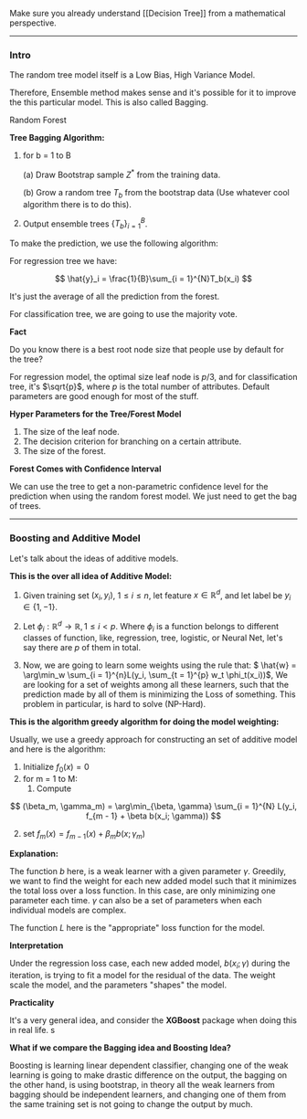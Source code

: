 Make sure you already understand [[Decision Tree]] from a mathematical perspective. 

---
### **Intro**

The random tree model itself is a Low Bias, High Variance Model. 

Therefore, Ensemble method makes sense and it's possible for it to improve the this particular model. This is also called Bagging. 

Random Forest

**Tree Bagging Algorithm:** 

1. for b = 1 to B

    (a) Draw Bootstrap sample $Z^*$ from the training data. 

    (b) Grow a random tree $T_b$ from the bootstrap data (Use whatever cool algorithm there is to do this). 

2. Output ensemble trees $\{T_b\}_{i = 1}^{B}$. 


To make the prediction, we use the following algorithm: 

For regression tree we have: 

$$
\hat{y}_i = \frac{1}{B}\sum_{i = 1}^{N}T_b(x_i)
$$

It's just the average of all the prediction from the forest. 

For classification tree, we are going to use the majority vote. 

**Fact** 

Do you know there is a best root node size that people use by default for the tree? 

For regression model, the optimal size leaf node is $p/3$, and for classification tree, it's $\sqrt{p}$, where $p$ is the total number of attributes. Default parameters are good enough for most of the stuff. 


**Hyper Parameters for the Tree/Forest Model**

1. The size of the leaf node. 
2. The decision criterion for branching on a certain attribute. 
3. The size of the forest.


**Forest Comes with Confidence Interval**

We can use the tree to get a non-parametric confidence level for the prediction when using the random forest model. We just need to get the bag of trees. 


---
### **Boosting and Additive Model**

Let's talk about the ideas of additive models. 

**This is the over all idea of Additive Model:**

1. Given training set $(x_i, y_i)$, $1 \le i \le n$, let feature $x \in \mathbb{R}^d$, and let label be $y_i \in \{1, -1\}$. 

2. Let $\phi_i: \mathbb{R}^d \rightarrow \mathbb{R}, 1 \le i < p$. Where $\phi_i$ is a function belongs to different classes of function, like, regression, tree, logistic, or Neural Net, let's say there are $p$ of them in total. 
3. Now, we are going to learn some weights using the rule that: $
\hat{w} = \arg\min_w \sum_{i = 1}^{n}L(y_i, \sum_{t = 1}^{p} w_t \phi_t(x_i))$, We are looking for a set of weights among all these learners, such that the prediction made by all of them is minimizing the Loss of something. This problem in particular, is hard to solve (NP-Hard). 

**This is the algorithm greedy algorithm for doing the model weighting:**

Usually, we use a greedy approach for constructing an set of additive model and here is the algorithm: 

1. Initialize $f_0(x) = 0$
2. for m = 1 to M: 
   1. Compute 

$$
(\beta_m, \gamma_m) = \arg\min_{\beta, \gamma} \sum_{i = 1}^{N}
L(y_i, f_{m - 1} + \beta b(x_i; \gamma))
$$
 
   2. set $f_m(x) = f_{m - 1}(x) + \beta_m b(x; \gamma_m)$

**Explanation:**

The function $b$ here, is a weak learner with a given parameter $\gamma$. Greedily, we want to find the weight for each new added model such that it minimizes the total loss over a loss function. In this case, are only minimizing one parameter each time. $\gamma$ can also be a set of parameters when each individual models are complex. 

The function $L$ here is the "appropriate" loss function for the model. 

**Interpretation**

Under the regression loss case, each new added model, $b(x_i; \gamma)$ during the iteration, is trying to fit a model for the residual of the data. The weight scale the model, and the parameters "shapes" the model. 

**Practicality**

It's a very general idea, and consider the **XGBoost** package when doing this in real life. s

**What if we compare the Bagging idea and Boosting Idea?**

Boosting is learning linear dependent classifier, changing one of the weak learning is going to make drastic difference on the output, the bagging on the other hand, is using bootstrap, in theory all the weak learners from bagging should be independent learners, and changing one of them from the same training set is not going to change the output by much.


